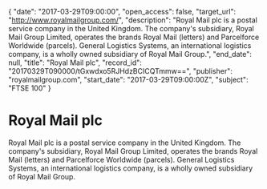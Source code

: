 {
  "date": "2017-03-29T09:00:00", 
  "open_access": false, 
  "target_url": "http://www.royalmailgroup.com/", 
  "description": "Royal Mail plc is a postal service company in the United Kingdom. The company's subsidiary, Royal Mail Group Limited, operates the brands Royal Mail (letters) and Parcelforce Worldwide (parcels). General Logistics Systems, an international logistics company, is a wholly owned subsidiary of Royal Mail Group.", 
  "end_date": null, 
  "title": "Royal Mail plc", 
  "record_id": "20170329T090000/tGxwdxo5RJHdzBCICQTmmw==", 
  "publisher": "royalmailgroup.com", 
  "start_date": "2017-03-29T09:00:00Z", 
  "subject": "FTSE 100"
}

# Royal Mail plc

Royal Mail plc is a postal service company in the United Kingdom. The company's subsidiary, Royal Mail Group Limited, operates the brands Royal Mail (letters) and Parcelforce Worldwide (parcels). General Logistics Systems, an international logistics company, is a wholly owned subsidiary of Royal Mail Group.